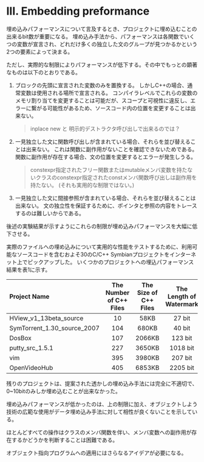# III. Embedding preformance

埋め込みパフォーマンスについて言及するとき、プロジェクトに埋め込むことの出来るbit数が重要になる。
埋め込み手法から、パフォーマンスは各関数でいくつの変数が宣言され、どれだけ多くの独立した文のグループが見つかるかという2つの要素によって決まる。

ただし、実際的な制限によりパフォーマンスが低下する。その中でもっとの顕著なものは以下のとおりである。

1. ブロックの先頭に宣言された変数のみを置換する。
    しかしC++の場合、通常変数は使用される場所で宣言される。
    コンパイラレベルでこれらの変数のメモリ割り当てを変更することは可能だが、スコープと可視性に違反し、エラーに繋がる可能性があるため、ソースコード内の位置を変更することは出来ない。

    > inplace new と 明示的デストラクタ呼び出しで出来るのでは？

2. 一見独立した文に関数呼び出しが含まれている場合、それらを並び替えることは出来ない。
    これは関数に副作用がないことを確認できないためである。
    関数に副作用が存在する場合、文の位置を変更するとエラーが発生しうる。

    > constexpr指定されたフリー関数またはmutableメンバ変数を持たないクラスのconstexpr指定されたconstメンバ関数呼び出しは副作用を持たない。
    > (それも実用的な制限ではない。)

3. 一見独立した文に間接参照が含まれている場合、それらを並び替えることは出来ない。
    文の独立性を保証するために、ポインタと参照の内容をトレースするのは難しいからである。

後述の実験結果が示すようにこれらの制限が埋め込みパフォーマンスを大幅に低下させる。

実際のファイルへの埋め込みについて実用的な性能をテストするために、利用可能なソースコードを含むおよそ30のC/C++ Symbianプロジェクトをインターネット上でピックアップした。
いくつかのプロジェクトへの埋込パフォーマンス結果を表1に示す。

| Project Name                | The Number of C++ Files | The Size of C++ Files | The Length of Watermark |
|:----------------------------|:-----------------------:|:---------------------:|:-----------------------:|
| HView_v1_13beta_source      | 10                      | 58KB                  | 27 bit                  |
| SymTorrent_1.30_source_2007 | 104                     | 680KB                 | 40 bit                  |
| DosBox                      | 107                     | 2066KB                | 123 bit                 |
| putty_src_1.5.1             | 227                     | 3650KB                | 1018 bit                |
| vim                         | 395                     | 3980KB                | 207 bit                 |
| OpenVideoHub                | 405                     | 6853KB                | 2205 bit                |

残りのプロジェクトは、提案された透かしの埋め込み手法には完全に不適切で、0~10bitのみしか埋め込むことが出来なかった。

埋め込みパフォーマンスが低かったのは、上の制限に加え、オブジェクトしよう技術の広範な使用がデータ埋め込み手法に対して相性が良くないことを示している。

ほとんどすべての操作はクラスのメンバ関数を伴い、メンバ変数への副作用が存在するかどうかを判断することは困難である。

オブジェクト指向プログラムへの適用にはさらなるアイデアが必要になる。
